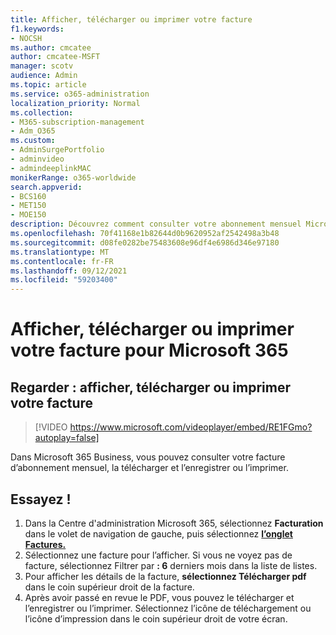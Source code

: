 ```yaml
---
title: Afficher, télécharger ou imprimer votre facture
f1.keywords:
- NOCSH
ms.author: cmcatee
author: cmcatee-MSFT
manager: scotv
audience: Admin
ms.topic: article
ms.service: o365-administration
localization_priority: Normal
ms.collection:
- M365-subscription-management
- Adm_O365
ms.custom:
- AdminSurgePortfolio
- adminvideo
- admindeeplinkMAC
monikerRange: o365-worldwide
search.appverid:
- BCS160
- MET150
- MOE150
description: Découvrez comment consulter votre abonnement mensuel Microsoft 365 Business en visualxant, téléchargeant ou imprimant votre facture.
ms.openlocfilehash: 70f41168e1b82644d0b9620952af2542498a3b48
ms.sourcegitcommit: d08fe0282be75483608e96df4e6986d346e97180
ms.translationtype: MT
ms.contentlocale: fr-FR
ms.lasthandoff: 09/12/2021
ms.locfileid: "59203400"
---
```

# <a name="view-download-or-print-your-bill-for-microsoft-365"></a>Afficher, télécharger ou imprimer votre facture pour Microsoft 365

## <a name="watch-view-download-or-print-your-bill"></a>Regarder : afficher, télécharger ou imprimer votre facture

> [!VIDEO https://www.microsoft.com/videoplayer/embed/RE1FGmo?autoplay=false]

Dans Microsoft 365 Business, vous pouvez consulter votre facture d’abonnement mensuel, la télécharger et l’enregistrer ou l’imprimer.

## <a name="try-it"></a>Essayez !

1. Dans la Centre d'administration Microsoft 365, sélectionnez **Facturation** dans le volet de navigation de gauche, puis sélectionnez <a href="https://go.microsoft.com/fwlink/p/?linkid=2102895" target="_blank"> **l’onglet Factures.**</a>
1. Sélectionnez une facture pour l’afficher. Si vous ne voyez pas de facture, sélectionnez Filtrer par **: 6** derniers mois dans la liste de listes.
1. Pour afficher les détails de la facture, **sélectionnez Télécharger pdf** dans le coin supérieur droit de la facture.
1. Après avoir passé en revue le PDF, vous pouvez le télécharger et l’enregistrer ou l’imprimer. Sélectionnez l’icône de téléchargement ou l’icône d’impression dans le coin supérieur droit de votre écran.